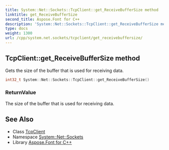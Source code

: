 ```yaml
---
title: System::Net::Sockets::TcpClient::get_ReceiveBufferSize method
linktitle: get_ReceiveBufferSize
second_title: Aspose.Font for C++
description: 'System::Net::Sockets::TcpClient::get_ReceiveBufferSize method. Gets the size of the buffer that is used for receiving data in C++.'
type: docs
weight: 1300
url: /cpp/system.net.sockets/tcpclient/get_receivebuffersize/
---
```

## TcpClient::get_ReceiveBufferSize method


Gets the size of the buffer that is used for receiving data.

```cpp
int32_t System::Net::Sockets::TcpClient::get_ReceiveBufferSize()
```


### ReturnValue

The size of the buffer that is used for receiving data.

## See Also

* Class [TcpClient](../)
* Namespace [System::Net::Sockets](../../)
* Library [Aspose.Font for C++](../../../)
